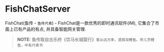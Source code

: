 FishChatServer
======

FishChat(鱼传 - `鱼传尺素`) - FishChat是一款优秀的即时通讯软件(IM), 它集合了市面上已有产品的有点, 并具备智能网关管理.
> **NOTE:** 鱼传取自古乐府《饮马长城窟行》`客从远方来，遗我双鲤鱼。呼儿烹鲤鱼，中有尺素书` 
